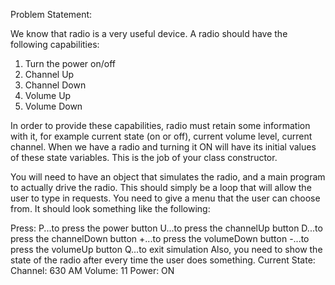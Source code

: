 Problem Statement:
 
We know that radio is a very useful device. A radio should have the following capabilities:

1.	Turn the power on/off
2.	Channel Up
3.	Channel Down
4.	Volume Up
5.	Volume Down
 
In order to provide these capabilities, radio must retain some information with it, for example current state (on or off), current volume level, current channel.  When we have a radio and turning it ON will have its initial values of these state variables. This is the job of your class constructor.

You will need to have an object that simulates the radio, and a main program to actually drive the radio. This should simply be a loop that will allow the user to type in requests.
You need to give a menu that the user can choose from. It should look something like the following:

Press:
  P...to press the power button
  U...to press the channelUp button
  D...to press the channelDown button
  +...to press the volumeDown button
  -...to press the volumeUp button
  Q...to exit simulation
Also, you need to show the state of the radio after every time the user does something.
      Current State:  Channel: 630 AM  Volume: 11  Power: ON

